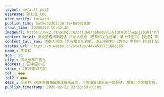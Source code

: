 ```yaml
---
layout: default_post
username: 张壮壮_LOL
user_verify: forward
publish_time: SatFeb2202:36:59+08002020
crawl_time: 20200222-10:42:16
imageurl: https://wx2.sinaimg.cn/orj360/a6bed891ly1gc4lbc5wgpj20u01hc7nl.jpg,https://wx1.sinaimg.cn/orj360/a6bed891ly1gc4lbbgfeej20u01hc1kx.jpg,https://wx4.sinaimg.cn/orj360/a6bed891ly1gc4lbda0shj20u01hc7w8.jpg,https://wx3.sinaimg.cn/orj360/a6bed891ly1gc4lbdy3isj20u01hc4ei.jpg,https://wx2.sinaimg.cn/orj360/a6bed891ly1gc4lbeb15ij20u0140q7q.jpg
content_brief: 肺炎患者求助超话 求助人信息（若有相关化验单，请上传图片）【姓名】李菊花【年龄】56【所在城市】河北张家口宣化【所在小区、社区】园中园小区【患病时间】2019年12月初【联系方式】●●●【其他紧急联系人】●●●【病情描述】 母亲在当地医院做核磁发现胰头占位，当地输液10 ...全文
content_full_raw: 求助人信息（若有相关化验单，请上传图片）【姓名】李菊花【年龄】56【所在城市】河北张家口宣化【所在小区、社区】园中园小区【患病时间】2019年12月初【联系方式】●●●【其他紧急联系人】●●●【病情描述】母亲在当地医院做核磁发现胰头占位，当地输液10余天不见好转，想去北京协和看病，一直在内科和外科检查也没能安排住院，只能先住到空军总医院输液。1月22号终于在协和做了穿刺手术，又赶上马上过年，医生让先回家过年，等穿刺结果出来再挂外科专家安排住院。在家期间母亲只能靠止疼药维持，也吃不下东西。疫情又弄的去不了北京，找人打听说协和现在去必须居家隔离14天才能看病。母亲的病真的耽搁不起了。穿刺结果说是良性，可petct和199都觉得是恶性。就想赶紧找协和戴梦华主任能为我母亲做这手术。现在北京也去不了，只能先来石家庄省二院做手术，今天二院的医生又不推荐手术，让先做新辅助化疗也不知道对不对，真心希望好心人能帮帮我约上协和戴梦华主任能为我母亲做手术拿个治疗方案。🙏🙏🙏石家庄·铁路十六宿舍
status_url: https://m.weibo.cn/status/4474595731688169
name_: 李菊花
age_: 56
city_: 河北张家口宣化
address_: 园中园小区
since_: 2019年12月初
tel_: ●●●
tel2_: ●●●
desc_: 母亲在当地医院做核磁发现胰头占位，当地输液10余天不见好转，想去北京协和看病，一直在内科和外科检查也没能安排住院，只能先住到空军总医院输液。1月22号终于在协和做了穿刺手术，又赶上马上过年，医生让先回家过年，等穿刺结果出来再挂外科专家安排住院。在家期间母亲只能靠止疼药维持，也吃不下东西。疫情又弄的去不了北京，找人打听说协和现在去必须居家隔离14天才能看病。母亲的病真的耽搁不起了。穿刺结果说是良性，可petct和199都觉得是恶性。就想赶紧找协和戴梦华主任能为我母亲做这手术。现在北京也去不了，只能先来石家庄省二院做手术，今天二院的医生又不推荐手术，让先做新辅助化疗也不知道对不对，真心希望好心人能帮帮我约上协和戴梦华主任能为我母亲做手术拿个治疗方案。🙏🙏🙏石家庄·铁路十六宿舍
publish_timestamp: 2020-02-22 02:36:59+08:00
---
```

